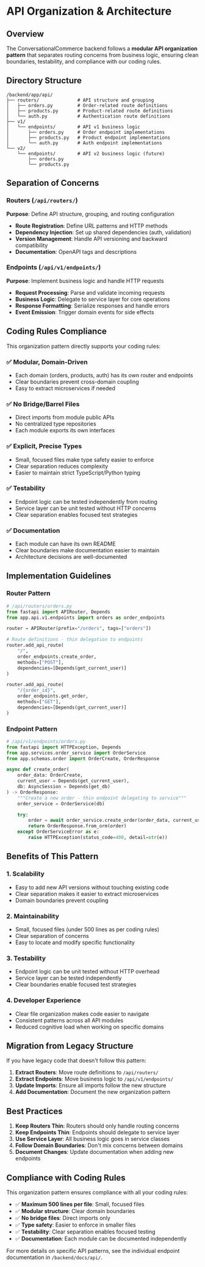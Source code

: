 # API Organization & Architecture

## Overview

The ConversationalCommerce backend follows a **modular API organization pattern** that separates routing concerns from business logic, ensuring clean boundaries, testability, and compliance with our coding rules.

## Directory Structure

```
/backend/app/api/
├── routers/              # API structure and grouping
│   ├── orders.py         # Order-related route definitions
│   ├── products.py       # Product-related route definitions
│   └── auth.py           # Authentication route definitions
├── v1/
│   └── endpoints/        # API v1 business logic
│       ├── orders.py     # Order endpoint implementations
│       ├── products.py   # Product endpoint implementations
│       └── auth.py       # Auth endpoint implementations
└── v2/
    └── endpoints/        # API v2 business logic (future)
        ├── orders.py
        └── products.py
```

## Separation of Concerns

### Routers (`/api/routers/`)
**Purpose**: Define API structure, grouping, and routing configuration
- **Route Registration**: Define URL patterns and HTTP methods
- **Dependency Injection**: Set up shared dependencies (auth, validation)
- **Version Management**: Handle API versioning and backward compatibility
- **Documentation**: OpenAPI tags and descriptions

### Endpoints (`/api/v1/endpoints/`)
**Purpose**: Implement business logic and handle HTTP requests
- **Request Processing**: Parse and validate incoming requests
- **Business Logic**: Delegate to service layer for core operations
- **Response Formatting**: Serialize responses and handle errors
- **Event Emission**: Trigger domain events for side effects

## Coding Rules Compliance

This organization pattern directly supports your coding rules:

### ✅ **Modular, Domain-Driven**
- Each domain (orders, products, auth) has its own router and endpoints
- Clear boundaries prevent cross-domain coupling
- Easy to extract microservices if needed

### ✅ **No Bridge/Barrel Files**
- Direct imports from module public APIs
- No centralized type repositories
- Each module exports its own interfaces

### ✅ **Explicit, Precise Types**
- Small, focused files make type safety easier to enforce
- Clear separation reduces complexity
- Easier to maintain strict TypeScript/Python typing

### ✅ **Testability**
- Endpoint logic can be tested independently from routing
- Service layer can be unit tested without HTTP concerns
- Clear separation enables focused test strategies

### ✅ **Documentation**
- Each module can have its own README
- Clear boundaries make documentation easier to maintain
- Architecture decisions are well-documented

## Implementation Guidelines

### Router Pattern
```python
# /api/routers/orders.py
from fastapi import APIRouter, Depends
from app.api.v1.endpoints import orders as order_endpoints

router = APIRouter(prefix="/orders", tags=["orders"])

# Route definitions - thin delegation to endpoints
router.add_api_route(
    "/",
    order_endpoints.create_order,
    methods=["POST"],
    dependencies=[Depends(get_current_user)]
)

router.add_api_route(
    "/{order_id}",
    order_endpoints.get_order,
    methods=["GET"],
    dependencies=[Depends(get_current_user)]
)
```

### Endpoint Pattern
```python
# /api/v1/endpoints/orders.py
from fastapi import HTTPException, Depends
from app.services.order_service import OrderService
from app.schemas.order import OrderCreate, OrderResponse

async def create_order(
    order_data: OrderCreate,
    current_user = Depends(get_current_user),
    db: AsyncSession = Depends(get_db)
) -> OrderResponse:
    """Create a new order - thin endpoint delegating to service"""
    order_service = OrderService(db)

    try:
        order = await order_service.create_order(order_data, current_user)
        return OrderResponse.from_orm(order)
    except OrderServiceError as e:
        raise HTTPException(status_code=400, detail=str(e))
```

## Benefits of This Pattern

### 1. **Scalability**
- Easy to add new API versions without touching existing code
- Clear separation makes it easier to extract microservices
- Domain boundaries prevent coupling

### 2. **Maintainability**
- Small, focused files (under 500 lines as per coding rules)
- Clear separation of concerns
- Easy to locate and modify specific functionality

### 3. **Testability**
- Endpoint logic can be unit tested without HTTP overhead
- Service layer can be tested independently
- Clear boundaries enable focused test strategies

### 4. **Developer Experience**
- Clear file organization makes code easier to navigate
- Consistent patterns across all API modules
- Reduced cognitive load when working on specific domains

## Migration from Legacy Structure

If you have legacy code that doesn't follow this pattern:

1. **Extract Routers**: Move route definitions to `/api/routers/`
2. **Extract Endpoints**: Move business logic to `/api/v1/endpoints/`
3. **Update Imports**: Ensure all imports follow the new structure
4. **Add Documentation**: Document the new organization pattern

## Best Practices

1. **Keep Routers Thin**: Routers should only handle routing concerns
2. **Keep Endpoints Thin**: Endpoints should delegate to service layer
3. **Use Service Layer**: All business logic goes in service classes
4. **Follow Domain Boundaries**: Don't mix concerns between domains
5. **Document Changes**: Update documentation when adding new endpoints

## Compliance with Coding Rules

This organization pattern ensures compliance with all your coding rules:

- ✅ **Maximum 500 lines per file**: Small, focused files
- ✅ **Modular structure**: Clear domain boundaries
- ✅ **No bridge files**: Direct imports only
- ✅ **Type safety**: Easier to enforce in smaller files
- ✅ **Testability**: Clear separation enables focused testing
- ✅ **Documentation**: Each module can be documented independently

For more details on specific API patterns, see the individual endpoint documentation in `/backend/docs/api/`.